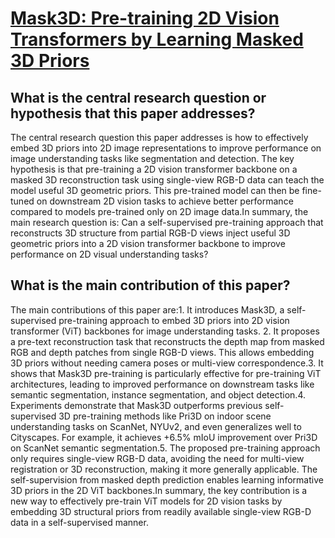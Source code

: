 # [Mask3D: Pre-training 2D Vision Transformers by Learning Masked 3D Priors](https://arxiv.org/abs/2302.14746)

## What is the central research question or hypothesis that this paper addresses?

The central research question this paper addresses is how to effectively embed 3D priors into 2D image representations to improve performance on image understanding tasks like segmentation and detection. The key hypothesis is that pre-training a 2D vision transformer backbone on a masked 3D reconstruction task using single-view RGB-D data can teach the model useful 3D geometric priors. This pre-trained model can then be fine-tuned on downstream 2D vision tasks to achieve better performance compared to models pre-trained only on 2D image data.In summary, the main research question is: Can a self-supervised pre-training approach that reconstructs 3D structure from partial RGB-D views inject useful 3D geometric priors into a 2D vision transformer backbone to improve performance on 2D visual understanding tasks?


## What is the main contribution of this paper?

The main contributions of this paper are:1. It introduces Mask3D, a self-supervised pre-training approach to embed 3D priors into 2D vision transformer (ViT) backbones for image understanding tasks. 2. It proposes a pre-text reconstruction task that reconstructs the depth map from masked RGB and depth patches from single RGB-D views. This allows embedding 3D priors without needing camera poses or multi-view correspondence.3. It shows that Mask3D pre-training is particularly effective for pre-training ViT architectures, leading to improved performance on downstream tasks like semantic segmentation, instance segmentation, and object detection.4. Experiments demonstrate that Mask3D outperforms previous self-supervised 3D pre-training methods like Pri3D on indoor scene understanding tasks on ScanNet, NYUv2, and even generalizes well to Cityscapes. For example, it achieves +6.5% mIoU improvement over Pri3D on ScanNet semantic segmentation.5. The proposed pre-training approach only requires single-view RGB-D data, avoiding the need for multi-view registration or 3D reconstruction, making it more generally applicable. The self-supervision from masked depth prediction enables learning informative 3D priors in the 2D ViT backbones.In summary, the key contribution is a new way to effectively pre-train ViT models for 2D vision tasks by embedding 3D structural priors from readily available single-view RGB-D data in a self-supervised manner.
